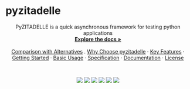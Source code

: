 # pyzitadelle

<a id="readme-top"></a> 

<div align="center">  
  <p align="center">
    PyZITADELLE is a quick asynchronous framework for testing python applications
    <br />
    <a href="https://alexeev-prog.github.io/pyzitadelle/"><strong>Explore the docs »</strong></a>
    <br />
    <br />
    <a href="#-comparison-with-alternatives">Comparison with Alternatives</a>
    .
    <a href="#-why-choose-pyechonext">Why Choose pyzitadelle</a>
    ·
    <a href="#-key-features">Key Features</a>
    ·
    <a href="#-getting-started">Getting Started</a>
    ·
    <a href="#-usage-examples">Basic Usage</a>
    ·
    <a href="#-specifications">Specification</a>
    ·
    <a href="https://alexeev-prog.github.io/pyzitadelle/">Documentation</a>
    ·
    <a href="https://github.com/alexeev-prog/pyzitadelle/blob/main/LICENSE">License</a>
  </p>
</div>
<br>
<p align="center">
    <img src="https://img.shields.io/github/languages/top/alexeev-prog/pyzitadelle?style=for-the-badge">
    <img src="https://img.shields.io/github/languages/count/alexeev-prog/pyzitadelle?style=for-the-badge">
    <img src="https://img.shields.io/github/license/alexeev-prog/pyzitadelle?style=for-the-badge">
    <img src="https://img.shields.io/github/stars/alexeev-prog/pyzitadelle?style=for-the-badge">
    <img src="https://img.shields.io/github/issues/alexeev-prog/pyzitadelle?style=for-the-badge">
    <img src="https://img.shields.io/github/last-commit/alexeev-prog/pyzitadelle?style=for-the-badge">
</p>
